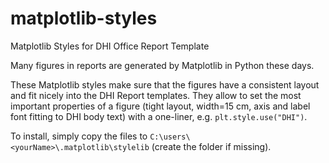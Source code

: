 # matplotlib-styles

Matplotlib Styles for DHI Office Report Template

Many figures in reports are generated by Matplotlib in Python these days.

These Matplotlib styles make sure that the figures have a consistent layout and fit nicely into the DHI Report templates. They allow to set the most important properties of a figure (tight layout, width=15 cm, axis and label font fitting to DHI body text) with a one-liner, e.g. `plt.style.use("DHI")`.

To install, simply copy the files to `C:\users\<yourName>\.matplotlib\stylelib` (create the folder if missing).
